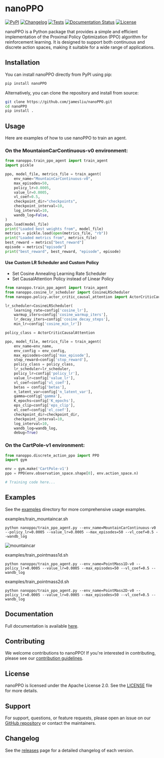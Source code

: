 # nanoPPO

[![PyPI](https://img.shields.io/pypi/v/nanoPPO.svg)](https://pypi.org/project/nanoPPO/)
[![Changelog](https://img.shields.io/github/v/release/jamesliu/nanoPPO?include_prereleases&label=changelog)](https://github.com/jamesliu/nanoPPO/releases)
[![Tests](https://github.com/jamesliu/nanoPPO/workflows/Test/badge.svg)](https://github.com/jamesliu/nanoPPO/actions?query=workflow%3ATest)
[![Documentation Status](https://readthedocs.org/projects/nanoPPO/badge/?version=stable)](http://nanoPPO.readthedocs.org/en/stable/?badge=stable)
[![License](https://img.shields.io/badge/license-Apache%202.0-blue.svg)](https://github.com/jamesliu/nanoPPO/blob/main/LICENSE)

nanoPPO is a Python package that provides a simple and efficient implementation of the Proximal Policy Optimization (PPO) algorithm for reinforcement learning. It is designed to support both continuous and discrete action spaces, making it suitable for a wide range of applications.

## Installation

You can install nanoPPO directly from PyPI using pip:

```bash
pip install nanoPPO
```

Alternatively, you can clone the repository and install from source:

```bash
git clone https://github.com/jamesliu/nanoPPO.git
cd nanoPPO
pip install .
```

## Usage

Here are examples of how to use nanoPPO to train an agent.

### On the MountaionCarContinuous-v0 environment:

```python
from nanoppo.train_ppo_agent import train_agent
import pickle

ppo, model_file, metrics_file = train_agent(
    env_name="MountainCarContinuous-v0",
    max_episodes=50,
    policy_lr=0.0005,
    value_lr=0.0005,
    vl_coef=0.5,
    checkpoint_dir="checkpoints",
    checkpoint_interval=10,
    log_interval=10,
    wandb_log=False,
)
ppo.load(model_file)
print("Loaded best weights from", model_file)
metrics = pickle.load(open(metrics_file, "rb"))
print("Loaded metrics from", metrics_file)
best_reward = metrics["best_reward"]
episode = metrics["episode"]
print("best_reward", best_reward, "episode", episode)
```

#### Use Custom LR Scheduler and Custom Policy

* Set Cosine Annealing Learning Rate Scheduler
* Set CausalAttention Policy instead of Linear Policy

```python
from nanoppo.train_ppo_agent import train_agent
from nanoppo.cosine_lr_scheduler import CosineLRScheduler
from nanoppo.policy.actor_critic_causal_attention import ActorCriticCausalAttention

lr_scheduler=CosineLRScheduler(
    learning_rate=config['cosine_lr'], 
    warmup_iters=config['cosine_warmup_iters'], 
    lr_decay_iters=config['cosine_decay_steps'], 
    min_lr=config['cosine_min_lr'])

policy_class = ActorCriticCausalAttention

ppo, model_file, metrics_file = train_agent(
    env_name=env_name,
    env_config = env_config, 
    max_episodes=config['max_episode'],
    stop_reward=config['stop_reward'],
    policy_class = policy_class,
    lr_scheduler=lr_scheduler,
    policy_lr=config['policy_lr'],
    value_lr=config['value_lr'],
    vl_coef=config['vl_coef'],
    betas = config['betas'],
    n_latent_var=config['n_latent_var'],
    gamma=config['gamma'],
    K_epochs=config['K_epochs'],
    eps_clip=config['eps_clip'],
    el_coef=config['el_coef'],
    checkpoint_dir=checkpoint_dir,
    checkpoint_interval=10,
    log_interval=10,
    wandb_log=wandb_log,
    debug=True)
```

### On the CartPole-v1 environment:

```python
from nanoppo.discrete_action_ppo import PPO
import gym

env = gym.make('CartPole-v1')
ppo = PPO(env.observation_space.shape[0], env.action_space.n)

# Training code here...
```
## Examples
See the [examples](https://github.com/jamesliu/nanoPPO/tree/main/examples) directory for more comprehensive usage examples.

examples/train_mountaincar.sh

```
python nanoppo/train_ppo_agent.py --env_name=MountainCarContinuous-v0 --policy_lr=0.0005 --value_lr=0.0005 --max_episodes=50 --vl_coef=0.5 --wandb_log
```
![mountaincar](https://github.com/jamesliu/nanoPPO/assets/MountainCarContinuous-v0.png)

examples/train_pointmass1d.sh

```
python nanoppo/train_ppo_agent.py --env_name=PointMass1D-v0 --policy_lr=0.0005 --value_lr=0.0005 --max_episodes=50 --vl_coef=0.5 --wandb_log
```

examples/train_pointmass2d.sh

```
python nanoppo/train_ppo_agent.py --env_name=PointMass2D-v0 --policy_lr=0.0005 --value_lr=0.0005 --max_episodes=50 --vl_coef=0.5 --wandb_log
```

## Documentation

Full documentation is available [here](https://nanoppo.readthedocs.io/en/latest/).

## Contributing

We welcome contributions to nanoPPO! If you're interested in contributing, please see our [contribution guidelines](https://github.com/jamesliu/nanoPPO/blob/main/CONTRIBUTING.md).

## License

nanoPPO is licensed under the Apache License 2.0. See the [LICENSE](https://github.com/jamesliu/nanoPPO/blob/main/LICENSE) file for more details.

## Support

For support, questions, or feature requests, please open an issue on our [GitHub repository](https://github.com/jamesliu/nanoPPO/issues) or contact the maintainers.

## Changelog

See the [releases](https://github.com/jamesliu/nanoPPO/releases) page for a detailed changelog of each version.


